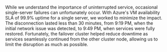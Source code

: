 While we understand the importance of uninterrupted service, occasional single-server failures can unfortunately occur. With Azure's VM availability SLA of 99.9% uptime for a single server, we worked to minimize the impact. The disconnection lasted less than 30 minutes, from 9:19 PM, when the initial network issue was detected, to 9:49 PM, when services were fully restored. Fortunately, the failover cluster helped reduce downtime as services seamlessly continued from the other cluster node, allowing us to limit the disruption as much as possible.
